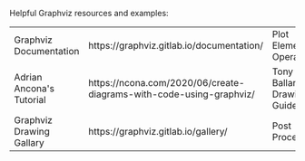 Helpful Graphviz resources and examples:

<table style="width:100%">
  <tr>
    <td>Graphviz Documentation</td>
    <td>https://graphviz.gitlab.io/documentation/</td>
    <td>Plot Elements & Operations</td>
    <td>https://www.graphviz.org/doc/info/attrs.html</td>
  </tr>
  <tr>
    <td>Adrian Ancona's Tutorial</td>
    <td>https://ncona.com/2020/06/create-diagrams-with-code-using-graphviz/</td>  
    <td>Tony Ballantyne's Drawing Guide</td>
    <td>https://www.tonyballantyne.com/graphs.html#orgheadline17</td>
  </tr>
  <tr>
    <td>Graphviz Drawing Gallary</td>
    <td>https://graphviz.gitlab.io/gallery/</td>
    <td>Post Processing</td>
    <td>https://manpages.debian.org/testing/graphviz/gvpr.1.en.html</td>
  </tr>
</table>
